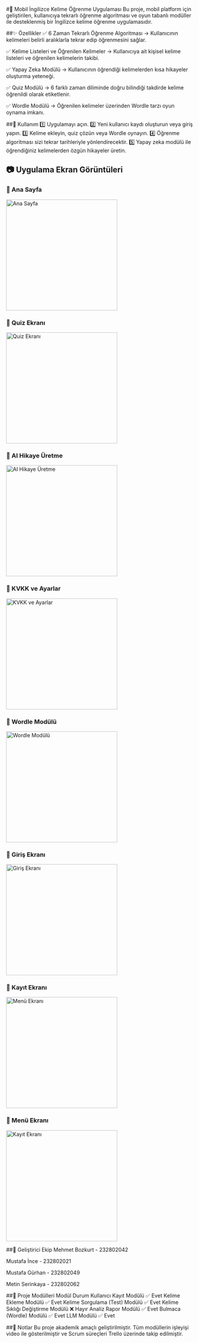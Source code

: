#📱 Mobil İngilizce Kelime Öğrenme Uygulaması
Bu proje, mobil platform için geliştirilen, kullanıcıya tekrarlı öğrenme algoritması ve oyun tabanlı modüller ile desteklenmiş bir İngilizce kelime öğrenme uygulamasıdır.

##✨ Özellikler
✅ 6 Zaman Tekrarlı Öğrenme Algoritması
→ Kullanıcının kelimeleri belirli aralıklarla tekrar edip öğrenmesini sağlar.

✅ Kelime Listeleri ve Öğrenilen Kelimeler
→ Kullanıcıya ait kişisel kelime listeleri ve öğrenilen kelimelerin takibi.

✅ Yapay Zeka Modülü
→ Kullanıcının öğrendiği kelimelerden kısa hikayeler oluşturma yeteneği.

✅ Quiz Modülü
→ 6 farklı zaman diliminde doğru bilindiği takdirde kelime öğrenildi olarak etiketlenir.

✅ Wordle Modülü
→ Öğrenilen kelimeler üzerinden Wordle tarzı oyun oynama imkanı.

##🚀 Kullanım
1️⃣ Uygulamayı açın.
2️⃣ Yeni kullanıcı kaydı oluşturun veya giriş yapın.
3️⃣ Kelime ekleyin, quiz çözün veya Wordle oynayın.
4️⃣ Öğrenme algoritması sizi tekrar tarihleriyle yönlendirecektir.
5️⃣ Yapay zeka modülü ile öğrendiğiniz kelimelerden özgün hikayeler üretin.

## 📷 Uygulama Ekran Görüntüleri

### 🔹 Ana Sayfa
<img src="/images/IMG-20250608-WA0006.jpg" alt="Ana Sayfa" width="300"/>

### 🔹 Quiz Ekranı
<img src="/images/IMG-20250608-WA0007.jpg" alt="Quiz Ekranı" width="300"/>

### 🔹 AI Hikaye Üretme
<img src="/images/IMG-20250608-WA0008.jpg" alt="AI Hikaye Üretme" width="300"/>

### 🔹 KVKK ve Ayarlar
<img src="/images/IMG-20250608-WA0009.jpg" alt="KVKK ve Ayarlar" width="300"/>

### 🔹 Wordle Modülü
<img src="/images/IMG-20250608-WA0010.jpg" alt="Wordle Modülü" width="300"/>

### 🔹 Giriş Ekranı
<img src="/images/IMG-20250608-WA0004.jpg" alt="Giriş Ekranı" width="300"/>

### 🔹 Kayıt Ekranı
<img src="/images/IMG-20250608-WA0011.jpg" alt="Menü Ekranı" width="300"/>

### 🔹 Menü Ekranı
<img src="/images/IMG-20250608-WA0005.jpg" alt="Kayıt Ekranı" width="300"/>


##👥 Geliştirici Ekip
Mehmet Bozkurt  - 232802042

Mustafa İnce    - 232802021

Mustafa Gürhan  - 232802049

Metin Serinkaya - 232802062

##📂 Proje Modülleri
Modül	Durum
Kullanıcı Kayıt Modülü	✅ Evet
Kelime Ekleme Modülü	✅ Evet
Kelime Sorgulama (Test) Modülü	✅ Evet
Kelime Sıklığı Değiştirme Modülü	❌ Hayır
Analiz Rapor Modülü	✅ Evet
Bulmaca (Wordle) Modülü	✅ Evet
LLM Modülü ✅ Evet

##📌 Notlar
Bu proje akademik amaçlı geliştirilmiştir.
Tüm modüllerin işleyişi video ile gösterilmiştir ve Scrum süreçleri Trello üzerinde takip edilmiştir.
